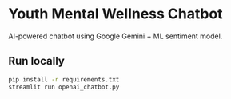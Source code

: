 # Youth Mental Wellness Chatbot
AI-powered chatbot using Google Gemini + ML sentiment model.

## Run locally
```bash
pip install -r requirements.txt
streamlit run openai_chatbot.py
